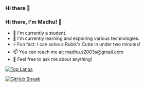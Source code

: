 ### Hi there 👋

<!--
**madhus2003r/madhus2003r** is a ✨ _special_ ✨ repository because its `README.md` (this file) appears on your GitHub profile.
-->

### Hi there, I'm Madhu! 👋

- 🔭 I'm currently a student.
- 🌱 I'm currently learning and exploring various technologies.
- ⚡ Fun fact: I can solve a Rubik's Cube in under two minutes!
- 📫 You can reach me at: madhu.s2003s@gmail.com
- 💬 Feel free to ask me about anything!

<!--
- 👯 I’m looking to collaborate on ...
- 🤔 I’m looking for help with ...
- 😄 Pronouns: ...
-->
<!-- Add this to your README.md file -->

[![Top Langs](https://github-readme-stats.vercel.app/api/top-langs/?username=madhus2003r&layout=compact&bg_color=000000&text_color=ffffff)](https://github.com/anuraghazra/github-readme-stats)




<!-- Add this to your README.md file -->

[![GitHub Streak](http://github-readme-streak-stats.herokuapp.com?user=madhus2003r&theme=dark&background=000000&ring=2B2B2B&fire=DD2727&currStreakNum=FFFFFF&sideNums=FFFFFF&currStreakLabel=FFFFFF&sideLabels=FFFFFF)](https://git.io/streak-stats)

